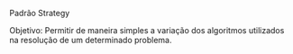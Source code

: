 Padrão Strategy

Objetivo: Permitir de maneira simples a variação dos algoritmos utilizados na resolução de um determinado problema.
